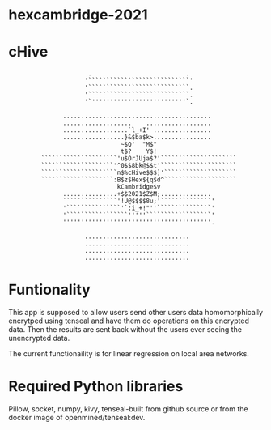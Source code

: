 # hexcambridge-2021
# cHive
                                                                                           
                                                                                                                                 
                                                                                
                          .                          .                          
                         '````````````````````````````'                         
                         '````````````````````````````.                         
                         '````````````````````````````.                         
                         '`''''''''''''''''''''''''''`.                         
                                                                                
                   .........................................                    
                   ...................    ..................                    
                   ..................`l_+I' ................                    
                   .................}&$ba$k>................                    
                                   ~$Q'  "M$"                                   
                                   t$?    Y$!                                   
             `````````````````````'u$OrJUja$?'`````````````````````             
             ````````````````````'^0$$8bk@$$t'`````````````````````             
             `````````````````````n$%cHive$$$]'````````````````````             
             ````````````````````:B$z$Hex${q$d^````````````````````             
                                  kCambridge$v                                  
                   ...............+$$2021$Z$M;..............                    
                   ```````````````'!U@$$$$8u;'``````````````'                   
                   '```````````````'`:i_+!"''```````````````'                   
                   '`````````````````'''''``````````````````'                   
                   '''''''''''''''''''''''''''''''''''''''''.                   
                                                                                
                         .............................                          
                         .............................                          
                         .............................                          
                         .............................                          
                                                                                
                                                                                   
# Funtionality

This app is supposed to allow users send other users data homomorphically encrytped using tenseal and have them do operations on this encrypted data. Then the results are sent back without the users ever seeing the unencrypted data.

The current functionaility is for linear regression on local area networks.

# Required Python libraries
Pillow, socket, numpy, kivy, tenseal-built from github source or from the docker image of openmined/tenseal:dev.
